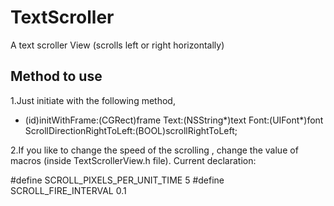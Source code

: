 TextScroller
============

A text scroller View (scrolls left or right horizontally)

Method to use
--------------
1.Just initiate with the following method, 
- (id)initWithFrame:(CGRect)frame Text:(NSString*)text Font:(UIFont*)font ScrollDirectionRightToLeft:(BOOL)scrollRightToLeft;

2.If you like to change the speed of the scrolling , change the value of macros (inside TextScrollerView.h file). Current declaration:

#define SCROLL_PIXELS_PER_UNIT_TIME     5
#define SCROLL_FIRE_INTERVAL            0.1